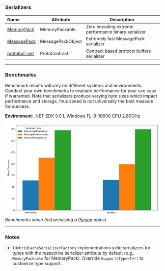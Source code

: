 ﻿### Serializers

| Name                                                                    | Attribute         | Description                                         |
|:------------------------------------------------------------------------|-------------------|-----------------------------------------------------|
| [MemoryPack](https://github.com/Cysharp/MemoryPack)                     | MemoryPackable    | Zero encoding extreme performance binary serializer |
| [MessagePack](https://github.com/MessagePack-CSharp/MessagePack-CSharp) | MessagePackObject | Extremely fast MessagePack serializer               |
| [protobuf-net](https://github.com/protobuf-net/protobuf-net)            | ProtoContract     | Contract based protocol buffers serializer          |

---
### Benchmarks
Benchmark results will vary on different systems and environments. Conduct your own benchmarks to evaluate performance for
your use case if warranted. Note that serializers produce varying byte sizes which impact performance and storage, thus speed is not universally the best measure for success.

**Environment**: .NET SDK 9.0.1, Windows 11, i9-10900 CPU 2.80GHz

![Benchmark](assets/plot_benchmark_person.png)
*Benchmarks when (de)serializing a [Person](benchmarks/HybridCache.Serializers.Benchmarks/Models/Person.cs) object.*

---
### Notes

* `IHybridCacheSerializerFactory` implementations yield serializers for types with the respective serializer attribute
  by default (e.g., `MemoryPackable` for MemoryPack). Override `SupportsType<T>()` to customize type support.
